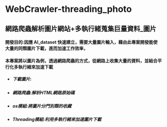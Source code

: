 # WebCrawler-threading_photo
## 網路爬蟲解析圖片網站+多執行緒蒐集巨量資料_圖片
#### 開發目的:因應 AI_dataset 快速建立，需要大量圖片輸入，藉由此專案開發能使大量的同類圖片下載，進而加速工作效率，
#### 本專案將以圖片為例，透過網路爬蟲的方式，從網路上收集大量的資料，並結合平行化多執行緒來加速下載
* ##### 下載圖片:
* ##### 網路爬蟲:解析HTML網路原始碼
* ##### os模組:將圖片分門別類的收藏
* ##### Threading模組:利用多執行緒來加速圖片下載
